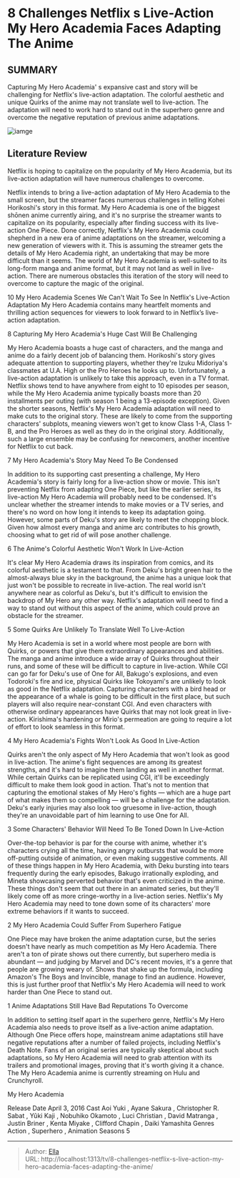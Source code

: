 # 8 Challenges Netflix s Live-Action My Hero Academia Faces Adapting The Anime


## SUMMARY 


 Capturing 
My Hero Academia&#39;
s expansive cast and story will be challenging for Netflix&#39;s live-action adaptation. 
 The colorful aesthetic and unique Quirks of the anime may not translate well to live-action. 
 The adaptation will need to work hard to stand out in the superhero genre and overcome the negative reputation of previous anime adaptations. 

![iamge](https://static1.srcdn.com/wordpress/wp-content/uploads/2018/12/My-Hero-Academia-Season-4-Poster.jpg)

## Literature Review
Netflix is hoping to capitalize on the popularity of My Hero Academia, but its live-action adaptation will have numerous challenges to overcome.




Netflix intends to bring a live-action adaptation of My Hero Academia to the small screen, but the streamer faces numerous challenges in telling Kohei Horikoshi&#39;s story in this format. My Hero Academia is one of the biggest shōnen anime currently airing, and it&#39;s no surprise the streamer wants to capitalize on its popularity, especially after finding success with its live-action One Piece. Done correctly, Netflix&#39;s My Hero Academia could shepherd in a new era of anime adaptations on the streamer, welcoming a new generation of viewers with it.
This is assuming the streamer gets the details of My Hero Academia right, an undertaking that may be more difficult than it seems. The world of My Hero Academia is well-suited to its long-form manga and anime format, but it may not land as well in live-action. There are numerous obstacles this iteration of the story will need to overcome to capture the magic of the original.
            

 10 My Hero Academia Scenes We Can&#39;t Wait To See In Netflix&#39;s Live-Action Adaptation 
My Hero Academia contains many heartfelt moments and thrilling action sequences for viewers to look forward to in Netflix’s live-action adaptation.




 8  Capturing My Hero Academia&#39;s Huge Cast Will Be Challenging 
        

My Hero Academia boasts a huge cast of characters, and the manga and anime do a fairly decent job of balancing them. Horikoshi&#39;s story gives adequate attention to supporting players, whether they&#39;re Izuku Midoriya&#39;s classmates at U.A. High or the Pro Heroes he looks up to. Unfortunately, a live-action adaptation is unlikely to take this approach, even in a TV format. Netflix shows tend to have anywhere from eight to 10 episodes per season, while the My Hero Academia anime typically boasts more than 20 installments per outing (with season 1 being a 13-episode exception).
Given the shorter seasons, Netflix&#39;s My Hero Academia adaptation will need to make cuts to the original story. These are likely to come from the supporting characters&#39; subplots, meaning viewers won&#39;t get to know Class 1-A, Class 1-B, and the Pro Heroes as well as they do in the original story. Additionally, such a large ensemble may be confusing for newcomers, another incentive for Netflix to cut back.





 7  My Hero Academia&#39;s Story May Need To Be Condensed 
        

In addition to its supporting cast presenting a challenge, My Hero Academia&#39;s story is fairly long for a live-action show or movie. This isn&#39;t preventing Netflix from adapting One Piece, but like the earlier series, its live-action My Hero Academia will probably need to be condensed. It&#39;s unclear whether the streamer intends to make movies or a TV series, and there&#39;s no word on how long it intends to keep its adaptation going. However, some parts of Deku&#39;s story are likely to meet the chopping block. Given how almost every manga and anime arc contributes to his growth, choosing what to get rid of will pose another challenge.





 6  The Anime&#39;s Colorful Aesthetic Won&#39;t Work In Live-Action 
        

It&#39;s clear My Hero Academia draws its inspiration from comics, and its colorful aesthetic is a testament to that. From Deku&#39;s bright green hair to the almost-always blue sky in the background, the anime has a unique look that just won&#39;t be possible to recreate in live-action. The real world isn&#39;t anywhere near as colorful as Deku&#39;s, but it&#39;s difficult to envision the backdrop of My Hero any other way. Netflix&#39;s adaptation will need to find a way to stand out without this aspect of the anime, which could prove an obstacle for the streamer.





 5  Some Quirks Are Unlikely To Translate Well To Live-Action 


My Hero Academia is set in a world where most people are born with Quirks, or powers that give them extraordinary appearances and abilities. The manga and anime introduce a wide array of Quirks throughout their runs, and some of these will be difficult to capture in live-action. While CGI can go far for Deku&#39;s use of One for All, Bakugo&#39;s explosions, and even Todoroki&#39;s fire and ice, physical Quirks like Tokoyami&#39;s are unlikely to look as good in the Netflix adaptation.
Capturing characters with a bird head or the appearance of a whale is going to be difficult in the first place, but such players will also require near-constant CGI. And even characters with otherwise ordinary appearances have Quirks that may not look great in live-action. Kirishima&#39;s hardening or Mirio&#39;s permeation are going to require a lot of effort to look seamless in this format.





 4  My Hero Academia&#39;s Fights Won&#39;t Look As Good In Live-Action 

Quirks aren&#39;t the only aspect of My Hero Academia that won&#39;t look as good in live-action. The anime&#39;s fight sequences are among its greatest strengths, and it&#39;s hard to imagine them landing as well in another format. While certain Quirks can be replicated using CGI, it&#39;ll be exceedingly difficult to make them look good in action. That&#39;s not to mention that capturing the emotional stakes of My Hero&#39;s fights — which are a huge part of what makes them so compelling — will be a challenge for the adaptation. Deku&#39;s early injuries may also look too gruesome in live-action, though they&#39;re an unavoidable part of him learning to use One for All.





 3  Some Characters&#39; Behavior Will Need To Be Toned Down In Live-Action 
        

Over-the-top behavior is par for the course with anime, whether it&#39;s characters crying all the time, having angry outbursts that would be more off-putting outside of animation, or even making suggestive comments. All of these things happen in My Hero Academia, with Deku bursting into tears frequently during the early episodes, Bakugo irrationally exploding, and Mineta showcasing perverted behavior that&#39;s even criticized in the anime. These things don&#39;t seem that out there in an animated series, but they&#39;ll likely come off as more cringe-worthy in a live-action series. Netflix&#39;s My Hero Academia may need to tone down some of its characters&#39; more extreme behaviors if it wants to succeed.





 2  My Hero Academia Could Suffer From Superhero Fatigue 

One Piece may have broken the anime adaptation curse, but the series doesn&#39;t have nearly as much competition as My Hero Academia. There aren&#39;t a ton of pirate shows out there currently, but superhero media is abundant — and judging by Marvel and DC&#39;s recent movies, it&#39;s a genre that people are growing weary of. Shows that shake up the formula, including Amazon&#39;s The Boys and Invincible, manage to find an audience. However, this is just further proof that Netflix&#39;s My Hero Academia will need to work harder than One Piece to stand out.





 1  Anime Adaptations Still Have Bad Reputations To Overcome 
        

In addition to setting itself apart in the superhero genre, Netflix&#39;s My Hero Academia also needs to prove itself as a live-action anime adaptation. Although One Piece offers hope, mainstream anime adaptations still have negative reputations after a number of failed projects, including Netflix&#39;s Death Note. Fans of an original series are typically skeptical about such adaptations, so My Hero Academia will need to grab attention with its trailers and promotional images, proving that it&#39;s worth giving it a chance.
The My Hero Academia anime is currently streaming on Hulu and Crunchyroll. 


 My Hero Academia 

 Release Date   April 3, 2016    Cast   Aoi Yuki , Ayane Sakura , Christopher R. Sabat , Yûki Kaji , Nobuhiko Okamoto , Luci Christian , David Matranga , Justin Briner , Kenta Miyake , Clifford Chapin , Daiki Yamashita    Genres   Action , Superhero , Animation    Seasons   5    





---

> Author: [Ella](https://instagram.hk.cn/)  
> URL: http://localhost:1313/tv/8-challenges-netflix-s-live-action-my-hero-academia-faces-adapting-the-anime/  


